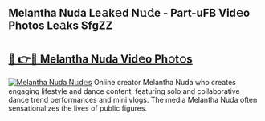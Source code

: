 ## Melantha Nuda Le𝚊k𝚎d N𝚞𝚍e - Part-uFB Vid𝚎o Photos Le𝚊ks SfgZZ

# <h2><a href="http://fbf7co.evod.top/?m=Melantha+Nuda">🔗 👉🔴 Melantha Nuda Vid𝚎o Ph𝚘t𝚘s</a></h2>

[![Melantha Nuda N𝚞d𝚎s](https://i.imgur.com/8V9OHl7.gif)](http://fbf7co.evod.top/?m=Melantha+Nuda)
Online creator Melantha Nuda who creates engaging lifestyle and dance content, featuring solo and collaborative dance trend performances and mini vlogs. The media Melantha Nuda often sensationalizes the lives of public figures. 
